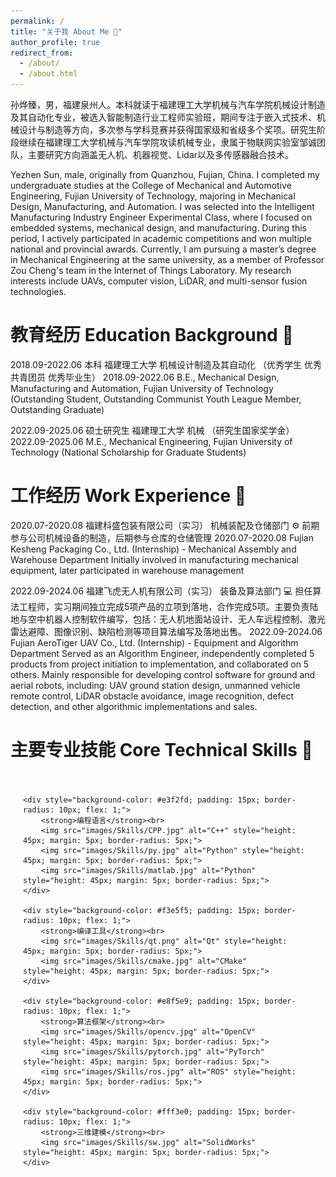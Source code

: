 ```yaml
---
permalink: /
title: "关于我 About Me 🧐"
author_profile: true
redirect_from: 
  - /about/
  - /about.html
---
```

孙烨臻，男，福建泉州人。本科就读于福建理工大学机械与汽车学院机械设计制造及其自动化专业，被选入智能制造行业工程师实验班，期间专注于嵌入式技术、机械设计与制造等方向，多次参与学科竞赛并获得国家级和省级多个奖项。研究生阶段继续在福建理工大学机械与汽车学院攻读机械专业，隶属于物联网实验室邹诚团队，主要研究方向涵盖无人机、机器视觉、Lidar以及多传感器融合技术。

Yezhen Sun, male, originally from Quanzhou, Fujian, China. I completed my undergraduate studies at the College of Mechanical and Automotive Engineering, Fujian University of Technology, majoring in Mechanical Design, Manufacturing, and Automation. I was selected into the Intelligent Manufacturing Industry Engineer Experimental Class, where I focused on embedded systems, mechanical design, and manufacturing. During this period, I actively participated in academic competitions and won multiple national and provincial awards. Currently, I am pursuing a master’s degree in Mechanical Engineering at the same university, as a member of Professor Zou Cheng's team in the Internet of Things Laboratory. My research interests include UAVs, computer vision, LiDAR, and multi-sensor fusion technologies.

教育经历 Education Background 🏫
======
2018.09-2022.06 本科 福建理工大学 机械设计制造及其自动化 （优秀学生 优秀共青团员 优秀毕业生）
2018.09-2022.06 B.E., Mechanical Design, Manufacturing and Automation, Fujian University of Technology (Outstanding Student, Outstanding Communist Youth League Member, Outstanding Graduate)

2022.09-2025.06 硕士研究生 福建理工大学 机械 （研究生国家奖学金）
2022.09-2025.06 M.E., Mechanical Engineering, Fujian University of Technology (National Scholarship for Graduate Students)

工作经历 Work Experience 🏢
======
2020.07-2020.08 福建科盛包装有限公司（实习） 机械装配及仓储部门 ⚙️
前期参与公司机械设备的制造，后期参与仓库的仓储管理
2020.07-2020.08 Fujian Kesheng Packaging Co., Ltd. (Internship) - Mechanical Assembly and Warehouse Department
Initially involved in manufacturing mechanical equipment, later participated in warehouse management

2022.09-2024.06 福建飞虎无人机有限公司（实习） 装备及算法部门 💻
担任算法工程师，实习期间独立完成5项产品的立项到落地，合作完成5项。主要负责陆地与空中机器人控制软件编写，包括：无人机地面站设计、无人车远程控制、激光雷达避障、图像识别、缺陷检测等项目算法编写及落地出售。
2022.09-2024.06 Fujian AeroTiger UAV Co., Ltd. (Internship) - Equipment and Algorithm Department
Served as an Algorithm Engineer, independently completed 5 products from project initiation to implementation, and collaborated on 5 others. Mainly responsible for developing control software for ground and aerial robots, including: UAV ground station design, unmanned vehicle remote control, LiDAR obstacle avoidance, image recognition, defect detection, and other algorithmic implementations and sales.

主要专业技能 Core Technical Skills 🤖 
======
<div style="display: flex; flex-wrap: wrap; gap: 20px; padding: 20px;">
    
    <div style="background-color: #e3f2fd; padding: 15px; border-radius: 10px; flex: 1;">
        <strong>编程语言</strong><br>
        <img src="images/Skills/CPP.jpg" alt="C++" style="height: 45px; margin: 5px; border-radius: 5px;">
        <img src="images/Skills/py.jpg" alt="Python" style="height: 45px; margin: 5px; border-radius: 5px;">
        <img src="images/Skills/matlab.jpg" alt="Python" style="height: 45px; margin: 5px; border-radius: 5px;">
    </div>

    <div style="background-color: #f3e5f5; padding: 15px; border-radius: 10px; flex: 1;">
        <strong>编译工具</strong><br>
        <img src="images/Skills/qt.png" alt="Qt" style="height: 45px; margin: 5px; border-radius: 5px;">
        <img src="images/Skills/cmake.jpg" alt="CMake" style="height: 45px; margin: 5px; border-radius: 5px;">
    </div>

    <div style="background-color: #e8f5e9; padding: 15px; border-radius: 10px; flex: 1;">
        <strong>算法框架</strong><br>
        <img src="images/Skills/opencv.jpg" alt="OpenCV" style="height: 45px; margin: 5px; border-radius: 5px;">
        <img src="images/Skills/pytorch.jpg" alt="PyTorch" style="height: 45px; margin: 5px; border-radius: 5px;">
        <img src="images/Skills/ros.jpg" alt="ROS" style="height: 45px; margin: 5px; border-radius: 5px;">
    </div>

    <div style="background-color: #fff3e0; padding: 15px; border-radius: 10px; flex: 1;">
        <strong>三维建模</strong><br>
        <img src="images/Skills/sw.jpg" alt="SolidWorks" style="height: 45px; margin: 5px; border-radius: 5px;">
    </div>

</div>
